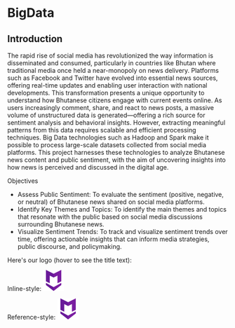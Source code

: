 # BigData
## Introduction 
The rapid rise of social media has revolutionized the way information is disseminated and consumed, particularly in countries like Bhutan where traditional media once held a near-monopoly on news delivery. Platforms such as Facebook and Twitter have evolved into essential news sources, offering real-time updates and enabling user interaction with national developments. This transformation presents a unique opportunity to understand how Bhutanese citizens engage with current events online.
As users increasingly comment, share, and react to news posts, a massive volume of unstructured data is generated—offering a rich source for sentiment analysis and behavioral insights. However, extracting meaningful patterns from this data requires scalable and efficient processing techniques. Big Data technologies such as Hadoop and Spark make it possible to process large-scale datasets collected from social media platforms. This project harnesses these technologies to analyze Bhutanese news content and public sentiment, with the aim of uncovering insights into how news is perceived and discussed in the digital age.

Objectives 	
- Assess Public Sentiment: To evaluate the sentiment (positive, negative, or neutral) of Bhutanese news shared on social media platforms.
- Identify Key Themes and Topics: To identify the main themes and topics that resonate with the public based on social media discussions surrounding Bhutanese news.
- Visualize Sentiment Trends: To track and visualize sentiment trends over time, offering actionable insights that can inform media strategies, public discourse, and policymaking.


Here's our logo (hover to see the title text):

Inline-style: 
![alt text](https://github.com/adam-p/markdown-here/raw/master/src/common/images/icon48.png "Logo Title Text 1")

Reference-style: 
![alt text][logo]

[logo]: https://github.com/adam-p/markdown-here/raw/master/src/common/images/icon48.png "Logo Title Text 2"
